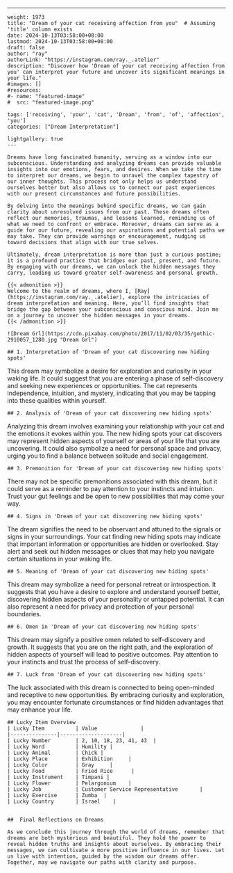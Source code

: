 ---
    weight: 1973
    title: "Dream of your cat receiving affection from you"  # Assuming 'title' column exists
    date: 2024-10-13T03:58:00+08:00
    lastmod: 2024-10-13T03:58:00+08:00
    draft: false
    author: "ray"
    authorLink: "https://instagram.com/ray._.atelier"
    description: "Discover how 'Dream of your cat receiving affection from you' can interpret your future and uncover its significant meanings in your life."
    #images: []
    #resources:
    #- name: "featured-image"
    #  src: "featured-image.png"
    
    tags: ['receiving', 'your', 'cat', 'Dream', 'from', 'of', 'affection', 'you']
    categories: ["Dream Interpretation"]
    
    lightgallery: true
    ---
    
    Dreams have long fascinated humanity, serving as a window into our subconscious. Understanding and analyzing dreams can provide valuable insights into our emotions, fears, and desires. When we take the time to interpret our dreams, we begin to unravel the complex tapestry of our inner thoughts. This process not only helps us understand ourselves better but also allows us to connect our past experiences with our present circumstances and future possibilities.
    
    By delving into the meanings behind specific dreams, we can gain clarity about unresolved issues from our past. These dreams often reflect our memories, traumas, and lessons learned, reminding us of what we need to confront or embrace. Moreover, dreams can serve as a guide for our future, revealing our aspirations and potential paths we may take. They can provide warnings or encouragement, nudging us toward decisions that align with our true selves.
    
    Ultimately, dream interpretation is more than just a curious pastime; it is a profound practice that bridges our past, present, and future. By engaging with our dreams, we can unlock the hidden messages they carry, leading us toward greater self-awareness and personal growth.
    
    {{< admonition >}}
    Welcome to the realm of dreams, where I, [Ray](https://instagram.com/ray._.atelier), explore the intricacies of dream interpretation and meaning. Here, you’ll find insights that bridge the gap between your subconscious and conscious mind. Join me on a journey to uncover the hidden messages in your dreams.
    {{< /admonition >}}
    
    ![Dream Grl](https://cdn.pixabay.com/photo/2017/11/02/03/35/gothic-2910057_1280.jpg "Dream Grl")
    
    ## 1. Interpretation of 'Dream of your cat discovering new hiding spots'
    
This dream may symbolize a desire for exploration and curiosity in your waking life. It could suggest that you are entering a phase of self-discovery and seeking new experiences or opportunities. The cat represents independence, intuition, and mystery, indicating that you may be tapping into these qualities within yourself.
    
    ## 2. Analysis of 'Dream of your cat discovering new hiding spots'
    
Analyzing this dream involves examining your relationship with your cat and the emotions it evokes within you. The new hiding spots your cat discovers may represent hidden aspects of yourself or areas of your life that you are uncovering. It could also symbolize a need for personal space and privacy, urging you to find a balance between solitude and social engagement.
    
    ## 3. Premonition for 'Dream of your cat discovering new hiding spots'
    
There may not be specific premonitions associated with this dream, but it could serve as a reminder to pay attention to your instincts and intuition. Trust your gut feelings and be open to new possibilities that may come your way.
    
    ## 4. Signs in 'Dream of your cat discovering new hiding spots'
    
The dream signifies the need to be observant and attuned to the signals or signs in your surroundings. Your cat finding new hiding spots may indicate that important information or opportunities are hidden or overlooked. Stay alert and seek out hidden messages or clues that may help you navigate certain situations in your waking life.
    
    ## 5. Meaning of 'Dream of your cat discovering new hiding spots'
    
This dream may symbolize a need for personal retreat or introspection. It suggests that you have a desire to explore and understand yourself better, discovering hidden aspects of your personality or untapped potential. It can also represent a need for privacy and protection of your personal boundaries.
    
    ## 6. Omen in 'Dream of your cat discovering new hiding spots'
    
This dream may signify a positive omen related to self-discovery and growth. It suggests that you are on the right path, and the exploration of hidden aspects of yourself will lead to positive outcomes. Pay attention to your instincts and trust the process of self-discovery.
    
    ## 7. Luck from 'Dream of your cat discovering new hiding spots'
    
The luck associated with this dream is connected to being open-minded and receptive to new opportunities. By embracing curiosity and exploration, you may encounter fortunate circumstances or find hidden advantages that may enhance your life.
    
    ## Lucky Item Overview
    | Lucky Item          | Value              |
    |---------------|--------------------|
    | Lucky Number        | 2, 10, 18, 23, 41, 43  |
    | Lucky Word          | Humility |
    | Lucky Animal        | Chick |
    | Lucky Place         | Exhibition     |
    | Lucky Color         | Gray     |
    | Lucky Food          | Fried Rice      |
    | Lucky Instrument    | Timpani |
    | Lucky Flower        | Pelargonium    |
    | Lucky Job           | Customer Service Representative       |
    | Lucky Exercise      | Zumba  |
    | Lucky Country       | Israel    |
    
    
    ##  Final Reflections on Dreams
    
    As we conclude this journey through the world of dreams, remember that dreams are both mysterious and beautiful. They hold the power to reveal hidden truths and insights about ourselves. By embracing their messages, we can cultivate a more positive influence in our lives. Let us live with intention, guided by the wisdom our dreams offer. Together, may we navigate our paths with clarity and purpose.
    